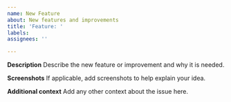 ```yaml
---
name: New Feature
about: New features and improvements
title: 'Feature: '
labels: 
assignees: ''

---
```


**Description**
Describe the new feature or improvement and why it is needed.

**Screenshots**
If applicable, add screenshots to help explain your idea.

**Additional context**
Add any other context about the issue here.
